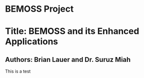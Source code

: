# BEMOSS Project

# Title: BEMOSS and its Enhanced Applications

## Authors: Brian Lauer and Dr. Suruz Miah


This is a test
